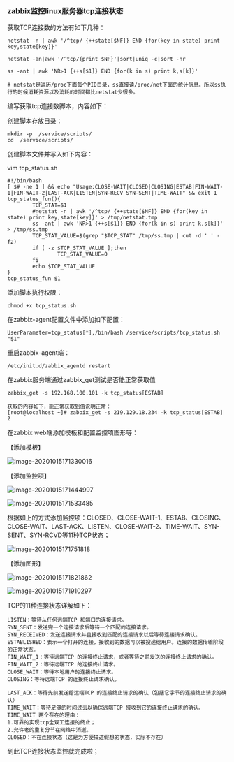 ### zabbix监控linux服务器tcp连接状态

获取TCP连接数的方法有如下几种：

```shell
netstat -n | awk '/^tcp/ {++state[$NF]} END {for(key in state) print key,state[key]}'

netstat -an|awk '/^tcp/{print $NF}'|sort|uniq -c|sort -nr

ss -ant | awk 'NR>1 {++s[$1]} END {for(k in s) print k,s[k]}'

# netstat是遍历/proc下面每个PID目录，ss直接读/proc/net下面的统计信息。所以ss执行的时候消耗资源以及消耗的时间都比netstat少很多。
```

编写获取tcp连接数脚本，内容如下：

创建脚本存放目录：

```shell
mkdir -p  /service/scripts/
cd  /service/scripts/
```

创建脚本文件并写入如下内容：

vim  tcp_status.sh

```shell
#!/bin/bash
[ $# -ne 1 ] && echo "Usage:CLOSE-WAIT|CLOSED|CLOSING|ESTAB|FIN-WAIT-1|FIN-WAIT-2|LAST-ACK|LISTEN|SYN-RECV SYN-SENT|TIME-WAIT" && exit 1
tcp_status_fun(){
        TCP_STAT=$1
        #netstat -n | awk '/^tcp/ {++state[$NF]} END {for(key in state) print key,state[key]}' > /tmp/netstat.tmp
        ss -ant | awk 'NR>1 {++s[$1]} END {for(k in s) print k,s[k]}' > /tmp/ss.tmp
        TCP_STAT_VALUE=$(grep "$TCP_STAT" /tmp/ss.tmp | cut -d ' ' -f2)
        if [ -z $TCP_STAT_VALUE ];then
                TCP_STAT_VALUE=0
        fi
        echo $TCP_STAT_VALUE
}
tcp_status_fun $1
```

添加脚本执行权限：

```shell
chmod +x tcp_status.sh
```

在zabbix-agent配置文件中添加如下配置：

```shell
UserParameter=tcp_status[*],/bin/bash /service/scripts/tcp_status.sh "$1"
```

重启zabbix-agent端：

```shell
/etc/init.d/zabbix_agentd restart
```

在zabbix服务端通过zabbix_get测试是否能正常获取值

```shell
zabbix_get -s 192.168.100.101 -k tcp_status[ESTAB] 

获取的内容如下，能正常获取到值说明正常：
[root@localhost ~]# zabbix_get -s 219.129.18.234 -k tcp_status[ESTAB]
2
```

在zabbix web端添加模板和配置监控项图形等：

【添加模板】

![image-20201015171330016](https://note.youdao.com/yws/api/personal/file/31F41B6DDD884AC4B021E1243D618B3E?method=download&shareKey=538acbd17b6249b46ef3b6a6c3bde9aa)

【添加监控项】

![image-20201015171444997](https://note.youdao.com/yws/api/personal/file/55501C666A43462BAD4050D3D544B505?method=download&shareKey=538acbd17b6249b46ef3b6a6c3bde9aa)

![image-20201015171533485](https://note.youdao.com/yws/api/personal/file/3910A7D4DE9544AFA54519C732D560F1?method=download&shareKey=538acbd17b6249b46ef3b6a6c3bde9aa)

根据如上的方式添加监控项：CLOSED、CLOSE-WAIT-1、ESTAB、CLOSING、CLOSE-WAIT、LAST-ACK、LISTEN、CLOSE-WAIT-2、TIME-WAIT、SYN-SENT、SYN-RCVD等11种TCP状态；

![image-20201015171751818](https://note.youdao.com/yws/api/personal/file/291D360B327F474B96C44C8988AD4140?method=download&shareKey=538acbd17b6249b46ef3b6a6c3bde9aa)

【添加图形】

![image-20201015171821862](https://note.youdao.com/yws/api/personal/file/B2561649420F4D75A7B7D9CD0DA3EC23?method=download&shareKey=538acbd17b6249b46ef3b6a6c3bde9aa)

![image-20201015171910297](https://note.youdao.com/yws/api/personal/file/A2A52C7160C7427D931A2A817F4F434E?method=download&shareKey=538acbd17b6249b46ef3b6a6c3bde9aa)

TCP的11种连接状态详解如下：

```shell
LISTEN：等待从任何远端TCP 和端口的连接请求。
SYN_SENT：发送完一个连接请求后等待一个匹配的连接请求。
SYN_RECEIVED：发送连接请求并且接收到匹配的连接请求以后等待连接请求确认。
ESTABLISHED：表示一个打开的连接，接收到的数据可以被投递给用户。连接的数据传输阶段的正常状态。
FIN_WAIT_1：等待远端TCP 的连接终止请求，或者等待之前发送的连接终止请求的确认。
FIN_WAIT_2：等待远端TCP 的连接终止请求。
CLOSE_WAIT：等待本地用户的连接终止请求。
CLOSING：等待远端TCP 的连接终止请求确认。

LAST_ACK：等待先前发送给远端TCP 的连接终止请求的确认（包括它字节的连接终止请求的确认）
TIME_WAIT：等待足够的时间过去以确保远端TCP 接收到它的连接终止请求的确认。
TIME_WAIT 两个存在的理由：
1.可靠的实现tcp全双工连接的终止；
2.允许老的重复分节在网络中消逝。
CLOSED：不在连接状态（这是为方便描述假想的状态，实际不存在）
```

到此TCP连接状态监控就完成啦；
